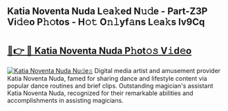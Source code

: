## Katia Noventa Nuda L𝚎a𝚔ed N𝚞𝚍e - Part-Z3P Vi𝚍𝚎o P𝚑𝚘tos - H𝚘𝚝 O𝚗𝚕yf𝚊ns L𝚎a𝚔s lv9Cq

# <h2><a href="http://kf2xwz.oniu.top/?m=Katia+Noventa+Nuda">🔗👉 🔴 Katia Noventa Nuda P𝚑ot𝚘𝚜 V𝚒d𝚎o</a></h2>

[![Katia Noventa Nuda Nu𝚍e𝚜](https://i.imgur.com/0qMVB7G.gif)](http://kf2xwz.oniu.top/?m=Katia+Noventa+Nuda)
Digital media artist and amusement provider Katia Noventa Nuda, famed for sharing dance and lifestyle content via popular dance routines and brief clips. Outstanding magician's assistant Katia Noventa Nuda, recognized for their remarkable abilities and accomplishments in assisting magicians.  
